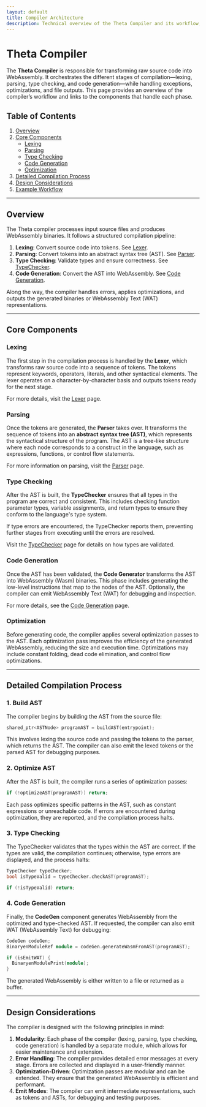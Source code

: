 ```yaml
---
layout: default
title: Compiler Architecture
description: Technical overview of the Theta Compiler and its workflow, including links to Lexer, Parser, TypeChecker, and Code Generator.
---
```


# Theta Compiler

The **Theta Compiler** is responsible for transforming raw source code into WebAssembly. It orchestrates the different stages of compilation—lexing, parsing, type checking, and code generation—while handling exceptions, optimizations, and file outputs. This page provides an overview of the compiler’s workflow and links to the components that handle each phase.

## Table of Contents
1. [Overview](#overview)
2. [Core Components](#core-components)
   - [Lexing](#lexing)
   - [Parsing](#parsing)
   - [Type Checking](#type-checking)
   - [Code Generation](#code-generation)
   - [Optimization](#optimization)
3. [Detailed Compilation Process](#detailed-compilation-process)
4. [Design Considerations](#design-considerations)
5. [Example Workflow](#example-workflow)

---

## Overview

The Theta compiler processes input source files and produces WebAssembly binaries. It follows a structured compilation pipeline:
1. **Lexing**: Convert source code into tokens. See [Lexer](./lexer).
2. **Parsing**: Convert tokens into an abstract syntax tree (AST). See [Parser](./parser).
3. **Type Checking**: Validate types and ensure correctness. See [TypeChecker](./typechecker).
4. **Code Generation**: Convert the AST into WebAssembly. See [Code Generation](./codegen).

Along the way, the compiler handles errors, applies optimizations, and outputs the generated binaries or WebAssembly Text (WAT) representations.

---

## Core Components

### Lexing

The first step in the compilation process is handled by the **Lexer**, which transforms raw source code into a sequence of tokens. The tokens represent keywords, operators, literals, and other syntactical elements. The lexer operates on a character-by-character basis and outputs tokens ready for the next stage.

For more details, visit the [Lexer](./lexer) page.

### Parsing

Once the tokens are generated, the **Parser** takes over. It transforms the sequence of tokens into an **abstract syntax tree (AST)**, which represents the syntactical structure of the program. The AST is a tree-like structure where each node corresponds to a construct in the language, such as expressions, functions, or control flow statements.

For more information on parsing, visit the [Parser](./parser) page.

### Type Checking

After the AST is built, the **TypeChecker** ensures that all types in the program are correct and consistent. This includes checking function parameter types, variable assignments, and return types to ensure they conform to the language's type system.

If type errors are encountered, the TypeChecker reports them, preventing further stages from executing until the errors are resolved.

Visit the [TypeChecker](./typechecker) page for details on how types are validated.

### Code Generation

Once the AST has been validated, the **Code Generator** transforms the AST into WebAssembly (Wasm) binaries. This phase includes generating the low-level instructions that map to the nodes of the AST. Optionally, the compiler can emit WebAssembly Text (WAT) for debugging and inspection.

For more details, see the [Code Generation](./codegen) page.

### Optimization

Before generating code, the compiler applies several optimization passes to the AST. Each optimization pass improves the efficiency of the generated WebAssembly, reducing the size and execution time. Optimizations may include constant folding, dead code elimination, and control flow optimizations.

---

## Detailed Compilation Process

### 1. Build AST

The compiler begins by building the AST from the source file:

```cpp
shared_ptr<ASTNode> programAST = buildAST(entrypoint);
```

This involves lexing the source code and passing the tokens to the parser, which returns the AST. The compiler can also emit the lexed tokens or the parsed AST for debugging purposes.

### 2. Optimize AST

After the AST is built, the compiler runs a series of optimization passes:

```cpp
if (!optimizeAST(programAST)) return;
```

Each pass optimizes specific patterns in the AST, such as constant expressions or unreachable code. If errors are encountered during optimization, they are reported, and the compilation process halts.

### 3. Type Checking

The TypeChecker validates that the types within the AST are correct. If the types are valid, the compilation continues; otherwise, type errors are displayed, and the process halts:

```cpp
TypeChecker typeChecker;
bool isTypeValid = typeChecker.checkAST(programAST);

if (!isTypeValid) return;
```

### 4. Code Generation

Finally, the **CodeGen** component generates WebAssembly from the optimized and type-checked AST. If requested, the compiler can also emit WAT (WebAssembly Text) for debugging:

```cpp
CodeGen codeGen;
BinaryenModuleRef module = codeGen.generateWasmFromAST(programAST);

if (isEmitWAT) {
  BinaryenModulePrint(module);
}
```

The generated WebAssembly is either written to a file or returned as a buffer.

---

## Design Considerations

The compiler is designed with the following principles in mind:
1. **Modularity**: Each phase of the compiler (lexing, parsing, type checking, code generation) is handled by a separate module, which allows for easier maintenance and extension.
2. **Error Handling**: The compiler provides detailed error messages at every stage. Errors are collected and displayed in a user-friendly manner.
3. **Optimization-Driven**: Optimization passes are modular and can be extended. They ensure that the generated WebAssembly is efficient and performant.
4. **Emit Modes**: The compiler can emit intermediate representations, such as tokens and ASTs, for debugging and testing purposes.

